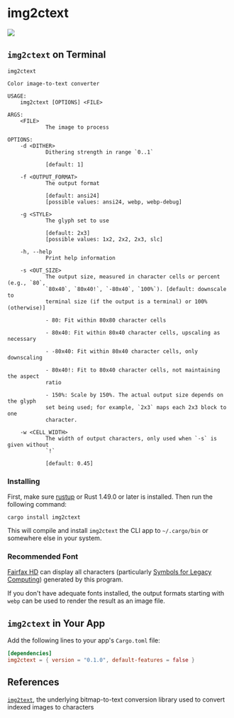# img2ctext

<a href="https://crates.io/crates/img2ctext"><img src="https://img.shields.io/crates/v/img2ctext?style=for-the-badge"></a>

## `img2ctext` on Terminal

```
img2ctext

Color image-to-text converter

USAGE:
    img2ctext [OPTIONS] <FILE>

ARGS:
    <FILE>
            The image to process

OPTIONS:
    -d <DITHER>
            Dithering strength in range `0..1`

            [default: 1]

    -f <OUTPUT_FORMAT>
            The output format

            [default: ansi24]
            [possible values: ansi24, webp, webp-debug]

    -g <STYLE>
            The glyph set to use

            [default: 2x3]
            [possible values: 1x2, 2x2, 2x3, slc]

    -h, --help
            Print help information

    -s <OUT_SIZE>
            The output size, measured in character cells or percent (e.g., `80`,
            `80x40`, `80x40!`, `-80x40`, `100%`). [default: downscale to
            terminal size (if the output is a terminal) or 100% (otherwise)]

            - 80: Fit within 80x80 character cells

            - 80x40: Fit within 80x40 character cells, upscaling as necessary

            - -80x40: Fit within 80x40 character cells, only downscaling

            - 80x40!: Fit to 80x40 character cells, not maintaining the aspect
            ratio

            - 150%: Scale by 150%. The actual output size depends on the glyph
            set being used; for example, `2x3` maps each 2x3 block to one
            character.

    -w <CELL_WIDTH>
            The width of output characters, only used when `-s` is given without
            `!`

            [default: 0.45]
```

### Installing

First, make sure [rustup](https://www.rust-lang.org/tools/install) or Rust 1.49.0 or later is installed. Then run the following command:

```
cargo install img2ctext
```

This will compile and install `img2ctext` the CLI app to `~/.cargo/bin` or somewhere else in your system.

### Recommended Font

[Fairfax HD](http://www.kreativekorp.com/software/fonts/fairfaxhd.shtml) can display all characters (particularly [Symbols for Legacy Computing]) generated by this program.

If you don't have adequate fonts installed, the output formats starting with `webp` can be used to render the result as an image file.

[Symbols for Legacy Computing]: https://en.wikipedia.org/wiki/Symbols_for_Legacy_Computing

## `img2ctext` in Your App

Add the following lines to your app's `Cargo.toml` file:

```toml
[dependencies]
img2ctext = { version = "0.1.0", default-features = false }
```

## References

[`img2text`](https://crates.io/crates/img2text), the underlying bitmap-to-text conversion library used to convert indexed images to characters

<!--
`[tag:ye2014]` Ye, Jizhen, Jian Wei, Yan Huang, and Jingliang Peng. "Comparative study of DXT1 texture encoding techniques."
-->

